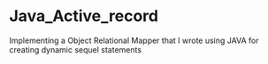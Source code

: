 # Java_Active_record
Implementing a Object Relational Mapper that I wrote using JAVA for creating dynamic sequel statements

